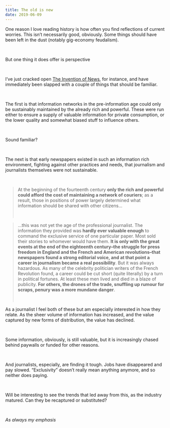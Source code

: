 ```yaml
---
title: The old is new
date: 2019-06-09
---
```


<!--kg-card-begin: html--><p>One reason I love reading history is how often you find reflections of current worries. This isn’t necessarily good, obviously. Some things should have been left in the dust (notably gig-economy feudalism).</p><br>
<p>But one thing it does offer is perspective</p><br>
<p>I’ve just cracked open <a href="https://www.worldcat.org/title/invention-of-news-how-the-world-came-to-know-about-itself/oclc/915420218">The Invention of News</a>, for instance, and have immediately been slapped with a couple of things that should be familiar.</p><br>
<p>The first is that information networks in the pre-information age could only be sustainably maintained by the already rich and powerful. These were run either to ensure a supply of valuable information for private consumption, or the lower quality and somewhat biased stuff to influence others.</p><br>
<p>Sound familiar?</p><br>
<p>The next is that early newspapers existed in such an information rich environment, fighting against other practices and needs, that journalism and journalists themselves were not sustainable.</p><br>
<blockquote><p>At the beginning of the fourteenth century <strong>only the rich and powerful could afford the cost of maintaining a network of couriers</strong>; as a result, those in positions of power largely determined what information should be shared with other citizens&#8230;</p><br>
</blockquote>
<blockquote><p>&#8230;this was not yet the age of the professional journalist. The information they provided was <strong>hardly ever valuable enough</strong> to command the exclusive service of one particular paper. Most sold their stories to whomever would have them. <strong>It is only with the great events at the end of the eighteenth century–the struggle for press freedom in England and the French and American revolutions–that newspapers found a strong editorial voice, and at that point a career in journalism became a real possibility</strong>. But it was always hazardous. As many of the celebrity politician writers of the French Revolution found, a career could be cut short (quite literally) by a turn in political fortunes. At least these men lived and died in a blaze of publicity. <strong>For others, the drones of the trade, snuffling up rumour for scraps, penury was a more mundane danger</strong>.</p><br>
</blockquote>
<p>As a journalist I feel both of these but am especially interested in how they relate. As the sheer volume of information has increased, and the value captured by new forms of distribution, the value has declined.</p><br>
<p>Some information, obviously, is still valuable, but it is increasingly chased behind paywalls or funded for other reasons.</p><br>
<p>And journalists, especially, are finding it tough. Jobs have disappeared and pay slowed. “Exclusivity” doesn’t really mean anything anymore, and so neither does paying.</p><br>
<p>Will be interesting to see the trends that led away from this, as the industry matured. Can they be recaptured or substituted?</p><br>
<p><em>As always my emphasis</em></p><br>
<!--kg-card-end: html-->